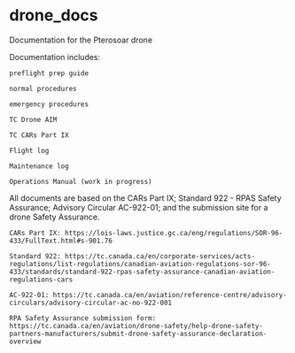 # drone_docs
Documentation for the Pterosoar drone

Documentation includes: 

    preflight prep guide 

    normal procedures 
    
    emergency procedures 
  
    TC Drone AIM 

    TC CARs Part IX

    Flight log

    Maintenance log

    Operations Manual (work in progress)

All documents are based on the CARs Part IX; Standard 922 - RPAS Safety Assurance; Advisory Circular AC-922-01; and the submission site for a drone Safety Assurance.

    CARs Part IX: https://lois-laws.justice.gc.ca/eng/regulations/SOR-96-433/FullText.html#s-901.76

    Standard 922: https://tc.canada.ca/en/corporate-services/acts-regulations/list-regulations/canadian-aviation-regulations-sor-96-433/standards/standard-922-rpas-safety-assurance-canadian-aviation-regulations-cars

    AC-922-01: https://tc.canada.ca/en/aviation/reference-centre/advisory-circulars/advisory-circular-ac-no-922-001

    RPA Safety Assurance submission form: https://tc.canada.ca/en/aviation/drone-safety/help-drone-safety-partners-manufacturers/submit-drone-safety-assurance-declaration-overview
